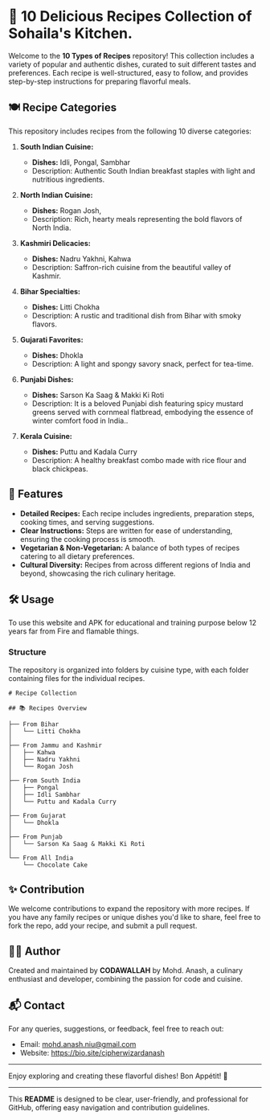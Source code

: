 # 📖 10 Delicious Recipes Collection of Sohaila's Kitchen.

Welcome to the **10 Types of Recipes** repository! This collection includes a variety of popular and authentic dishes, curated to suit different tastes and preferences. Each recipe is well-structured, easy to follow, and provides step-by-step instructions for preparing flavorful meals.

## 🍽️ Recipe Categories

This repository includes recipes from the following 10 diverse categories:

1. **South Indian Cuisine:**
   - **Dishes:** Idli, Pongal, Sambhar
   - Description: Authentic South Indian breakfast staples with light and nutritious ingredients.

2. **North Indian Cuisine:**
   - **Dishes:** Rogan Josh,
   - Description: Rich, hearty meals representing the bold flavors of North India.

3. **Kashmiri Delicacies:**
   - **Dishes:** Nadru Yakhni, Kahwa
   - Description: Saffron-rich cuisine from the beautiful valley of Kashmir.

4. **Bihar Specialties:**
   - **Dishes:** Litti Chokha
   - Description: A rustic and traditional dish from Bihar with smoky flavors.

5. **Gujarati Favorites:**
   - **Dishes:** Dhokla
   - Description: A light and spongy savory snack, perfect for tea-time.

6. **Punjabi Dishes:**
   - **Dishes:** Sarson Ka Saag & Makki Ki Roti
   - Description: It is a beloved Punjabi dish featuring spicy mustard greens served with cornmeal flatbread, embodying the essence of winter comfort food in India..

7. **Kerala Cuisine:**
   - **Dishes:** Puttu and Kadala Curry
   - Description: A healthy breakfast combo made with rice flour and black chickpeas.

## 📝 Features

- **Detailed Recipes:** Each recipe includes ingredients, preparation steps, cooking times, and serving suggestions.
- **Clear Instructions:** Steps are written for ease of understanding, ensuring the cooking process is smooth.
- **Vegetarian & Non-Vegetarian:** A balance of both types of recipes catering to all dietary preferences.
- **Cultural Diversity:** Recipes from across different regions of India and beyond, showcasing the rich culinary heritage.

## 🛠️ Usage
To use this website and APK for educational and training purpose below 12 years far from Fire and flamable things.

### Structure

The repository is organized into folders by cuisine type, with each folder containing  files for the individual recipes.

```
# Recipe Collection

## 📚 Recipes Overview

├── From Bihar
│   └── Litti Chokha
│
├── From Jammu and Kashmir
│   ├── Kahwa
│   ├── Nadru Yakhni
│   └── Rogan Josh
│
├── From South India
│   ├── Pongal
│   ├── Idli Sambhar
│   └── Puttu and Kadala Curry
│
├── From Gujarat
│   └── Dhokla
│
├── From Punjab
│   └── Sarson Ka Saag & Makki Ki Roti
│
└── From All India
    └── Chocolate Cake
```


## ✨ Contribution

We welcome contributions to expand the repository with more recipes. If you have any family recipes or unique dishes you'd like to share, feel free to fork the repo, add your recipe, and submit a pull request.

## 👩‍🍳 Author

Created and maintained by **CODAWALLAH** by Mohd. Anash, a culinary enthusiast and developer, combining the passion for code and cuisine.

## 📬 Contact

For any queries, suggestions, or feedback, feel free to reach out:
- Email: mohd.anash.niu@gmail.com
- Website: https://bio.site/cipherwizardanash

---

Enjoy exploring and creating these flavorful dishes! Bon Appétit! 🍴

--- 

This **README** is designed to be clear, user-friendly, and professional for GitHub, offering easy navigation and contribution guidelines.

